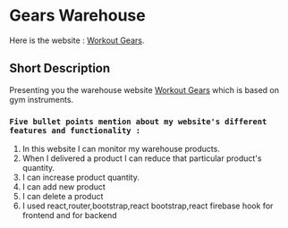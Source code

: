 #  Gears Warehouse

Here is the website : [Workout Gears](https://workout-gears-assignment-11.web.app/).

## Short Description
Presenting you the warehouse website [Workout Gears](https://workout-gears-assignment-11.web.app/) which is based on gym instruments.



### `Five bullet points mention about my website's different features and functionality :`
1. In this website I can monitor my warehouse products.
2. When I delivered a product I can reduce that particular product's quantity.
3. I can increase product quantity.
4. I can add new product
5. I can delete a product
6. I used react,router,bootstrap,react bootstrap,react firebase hook for frontend and for backend

